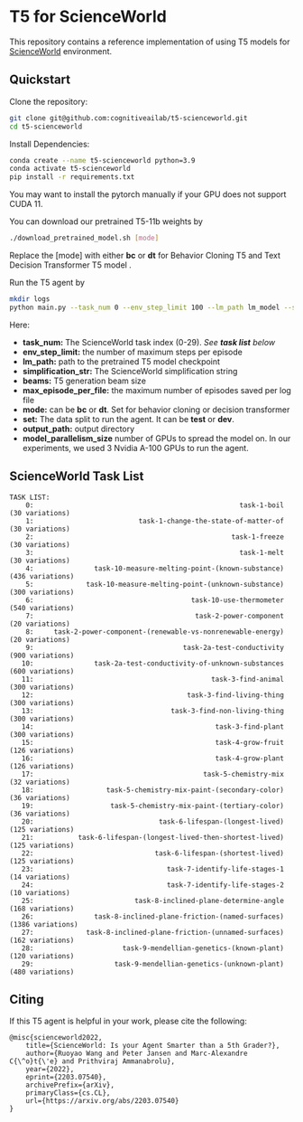 # T5 for ScienceWorld
This repository contains a reference implementation of using T5 models for [ScienceWorld](https://www.github.com/allenai/ScienceWorld) environment.

## Quickstart
Clone the repository:
```bash
git clone git@github.com:cognitiveailab/t5-scienceworld.git
cd t5-scienceworld
```

Install Dependencies:
```bash
conda create --name t5-scienceworld python=3.9
conda activate t5-scienceworld
pip install -r requirements.txt
```
You may want to install the pytorch manually if your GPU does not support CUDA 11.

You can download our pretrained T5-11b weights by
```bash
./download_pretrained_model.sh [mode]
```
Replace the \[mode\] with either **bc** or **dt** for Behavior Cloning T5 and Text Decision Transformer T5 model .

Run the T5 agent by
```bash
mkdir logs
python main.py --task_num 0 --env_step_limit 100 --lm_path lm_model --simplification_str easy --beams 16 --max_episode_per_file 1000 --mode bc --set test --output_path logs --model_parallelism_size 3
```

Here:
- **task_num:** The ScienceWorld task index (0-29). *See **task list** below*
- **env_step_limit:** the number of maximum steps per episode
- **lm_path:** path to the pretrained T5 model checkpoint
- **simplification_str:** The ScienceWorld simplification string
- **beams:** T5 generation beam size
- **max_episode_per_file:** the maximum number of episodes saved per log file
- **mode:** can be **bc** or **dt**. Set for behavior cloning or decision transformer
- **set:** The data split to run the agent. It can be **test** or **dev**.
- **output_path:** output directory
- **model_parallelism_size** number of GPUs to spread the model on. In our experiments, we used 3 Nvidia A-100 GPUs to run the agent.

## ScienceWorld Task List
```
TASK LIST:
    0: 	                                                 task-1-boil  (30 variations)
    1: 	                        task-1-change-the-state-of-matter-of  (30 variations)
    2: 	                                               task-1-freeze  (30 variations)
    3: 	                                                 task-1-melt  (30 variations)
    4: 	             task-10-measure-melting-point-(known-substance)  (436 variations)
    5: 	           task-10-measure-melting-point-(unknown-substance)  (300 variations)
    6: 	                                     task-10-use-thermometer  (540 variations)
    7: 	                                      task-2-power-component  (20 variations)
    8: 	   task-2-power-component-(renewable-vs-nonrenewable-energy)  (20 variations)
    9: 	                                   task-2a-test-conductivity  (900 variations)
   10: 	             task-2a-test-conductivity-of-unknown-substances  (600 variations)
   11: 	                                          task-3-find-animal  (300 variations)
   12: 	                                    task-3-find-living-thing  (300 variations)
   13: 	                                task-3-find-non-living-thing  (300 variations)
   14: 	                                           task-3-find-plant  (300 variations)
   15: 	                                           task-4-grow-fruit  (126 variations)
   16: 	                                           task-4-grow-plant  (126 variations)
   17: 	                                        task-5-chemistry-mix  (32 variations)
   18: 	                task-5-chemistry-mix-paint-(secondary-color)  (36 variations)
   19: 	                 task-5-chemistry-mix-paint-(tertiary-color)  (36 variations)
   20: 	                             task-6-lifespan-(longest-lived)  (125 variations)
   21: 	         task-6-lifespan-(longest-lived-then-shortest-lived)  (125 variations)
   22: 	                            task-6-lifespan-(shortest-lived)  (125 variations)
   23: 	                               task-7-identify-life-stages-1  (14 variations)
   24: 	                               task-7-identify-life-stages-2  (10 variations)
   25: 	                       task-8-inclined-plane-determine-angle  (168 variations)
   26: 	             task-8-inclined-plane-friction-(named-surfaces)  (1386 variations)
   27: 	           task-8-inclined-plane-friction-(unnamed-surfaces)  (162 variations)
   28: 	                    task-9-mendellian-genetics-(known-plant)  (120 variations)
   29: 	                  task-9-mendellian-genetics-(unknown-plant)  (480 variations)
```

## Citing

If this T5 agent is helpful in your work, please cite the following:

```
@misc{scienceworld2022,
    title={ScienceWorld: Is your Agent Smarter than a 5th Grader?},
    author={Ruoyao Wang and Peter Jansen and Marc-Alexandre C{\^o}t{\'e} and Prithviraj Ammanabrolu},
    year={2022},
    eprint={2203.07540},
    archivePrefix={arXiv},
    primaryClass={cs.CL},
    url={https://arxiv.org/abs/2203.07540}
}
```
